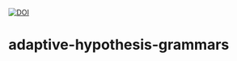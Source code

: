 [![DOI](https://zenodo.org/badge/110849420.svg)](https://zenodo.org/badge/latestdoi/110849420)

# adaptive-hypothesis-grammars
